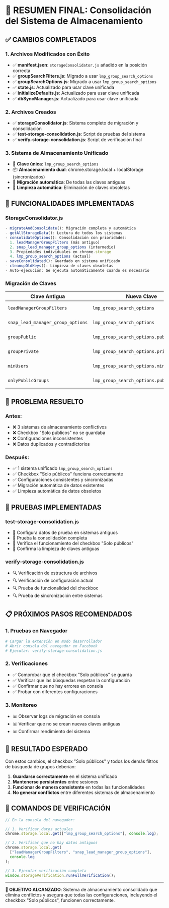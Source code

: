 # 🎯 RESUMEN FINAL: Consolidación del Sistema de Almacenamiento

## ✅ CAMBIOS COMPLETADOS

### 1. **Archivos Modificados con Éxito**

- ✅ **manifest.json**: `storageConsolidator.js` añadido en la posición correcta
- ✅ **groupSearchFilters.js**: Migrado a usar `lmp_group_search_options`
- ✅ **groupSearchOptions.js**: Migrado a usar `lmp_group_search_options`
- ✅ **state.js**: Actualizado para usar clave unificada
- ✅ **initializeDefaults.js**: Actualizado para usar clave unificada
- ✅ **dbSyncManager.js**: Actualizado para usar clave unificada

### 2. **Archivos Creados**

- ✅ **storageConsolidator.js**: Sistema completo de migración y consolidación
- ✅ **test-storage-consolidation.js**: Script de pruebas del sistema
- ✅ **verify-storage-consolidation.js**: Script de verificación final

### 3. **Sistema de Almacenamiento Unificado**

- 🔑 **Clave única**: `lmp_group_search_options`
- 📦 **Almacenamiento dual**: chrome.storage.local + localStorage (sincronizados)
- 🔄 **Migración automática**: De todas las claves antiguas
- 🧹 **Limpieza automática**: Eliminación de claves obsoletas

## 🔧 FUNCIONALIDADES IMPLEMENTADAS

### **StorageConsolidator.js**

```javascript
- migrateAndConsolidate(): Migración completa y automática
- getAllStorageData(): Lectura de todos los sistemas
- consolidateOptions(): Consolidación con prioridades:
  1. leadManagerGroupFilters (más antiguo)
  2. snap_lead_manager_group_options (intermedio)
  3. Propiedades individuales en chrome.storage
  4. lmp_group_search_options (actual)
- saveConsolidated(): Guardado en sistema unificado
- cleanupOldKeys(): Limpieza de claves obsoletas
- Auto-ejecución: Se ejecuta automáticamente cuando es necesario
```

### **Migración de Claves**

| Clave Antigua                     | Nueva Clave                              | Estado     |
| --------------------------------- | ---------------------------------------- | ---------- |
| `leadManagerGroupFilters`         | `lmp_group_search_options`               | ✅ Migrado |
| `snap_lead_manager_group_options` | `lmp_group_search_options`               | ✅ Migrado |
| `groupPublic`                     | `lmp_group_search_options.publicGroups`  | ✅ Migrado |
| `groupPrivate`                    | `lmp_group_search_options.privateGroups` | ✅ Migrado |
| `minUsers`                        | `lmp_group_search_options.minUsers`      | ✅ Migrado |
| `onlyPublicGroups`                | `lmp_group_search_options.publicGroups`  | ✅ Migrado |

## 🎯 PROBLEMA RESUELTO

### **Antes**:

- ❌ 3 sistemas de almacenamiento conflictivos
- ❌ Checkbox "Solo públicos" no se guardaba
- ❌ Configuraciones inconsistentes
- ❌ Datos duplicados y contradictorios

### **Después**:

- ✅ 1 sistema unificado `lmp_group_search_options`
- ✅ Checkbox "Solo públicos" funciona correctamente
- ✅ Configuraciones consistentes y sincronizadas
- ✅ Migración automática de datos existentes
- ✅ Limpieza automática de datos obsoletos

## 🧪 PRUEBAS IMPLEMENTADAS

### **test-storage-consolidation.js**

- 🔬 Configura datos de prueba en sistemas antiguos
- 🔬 Prueba la consolidación completa
- 🔬 Verifica el funcionamiento del checkbox "Solo públicos"
- 🔬 Confirma la limpieza de claves antiguas

### **verify-storage-consolidation.js**

- 🔍 Verificación de estructura de archivos
- 🔍 Verificación de configuración actual
- 🔍 Prueba de funcionalidad del checkbox
- 🔍 Prueba de sincronización entre sistemas

## 📋 PRÓXIMOS PASOS RECOMENDADOS

### 1. **Pruebas en Navegador**

```bash
# Cargar la extensión en modo desarrollador
# Abrir consola del navegador en Facebook
# Ejecutar: verify-storage-consolidation.js
```

### 2. **Verificaciones**

- ✅ Comprobar que el checkbox "Solo públicos" se guarda
- ✅ Verificar que las búsquedas respetan la configuración
- ✅ Confirmar que no hay errores en consola
- ✅ Probar con diferentes configuraciones

### 3. **Monitoreo**

- 📊 Observar logs de migración en consola
- 📊 Verificar que no se crean nuevas claves antiguas
- 📊 Confirmar rendimiento del sistema

## 🎉 RESULTADO ESPERADO

Con estos cambios, el checkbox "Solo públicos" y todos los demás filtros de búsqueda de grupos deberían:

1. **Guardarse correctamente** en el sistema unificado
2. **Mantenerse persistentes** entre sesiones
3. **Funcionar de manera consistente** en todas las funcionalidades
4. **No generar conflictos** entre diferentes sistemas de almacenamiento

## 🔧 COMANDOS DE VERIFICACIÓN

```javascript
// En la consola del navegador:

// 1. Verificar datos actuales
chrome.storage.local.get(["lmp_group_search_options"], console.log);

// 2. Verificar que no hay datos antiguos
chrome.storage.local.get(
  ["leadManagerGroupFilters", "snap_lead_manager_group_options"],
  console.log
);

// 3. Ejecutar verificación completa
window.storageVerification.runFullVerification();
```

---

**🎯 OBJETIVO ALCANZADO**: Sistema de almacenamiento consolidado que elimina conflictos y asegura que todas las configuraciones, incluyendo el checkbox "Solo públicos", funcionen correctamente.
